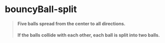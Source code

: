 # bouncyBall-split


><h4>Five balls spread from the center to all directions.</br></h4>
><h4>If the balls collide with each other, each ball is split into two balls.</h4>
